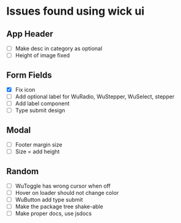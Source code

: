 # Issues found using wick ui

## App Header

- [ ] Make desc in category as optional
- [ ] Height of image fixed

## Form Fields

- [x] Fix icon
- [ ] Add optional label for WuRadio, WuStepper, WuSelect, stepper
- [ ] Add label component
- [ ] Type submit design

## Modal

- [ ] Footer margin size
- [ ] Size = add height

## Random

- [ ] WuToggle has wrong cursor when off
- [ ] Hover on loader should not change color
- [ ] WuButton add type submit
- [ ] Make the package tree shake-able
- [ ] Make proper docs, use jsdocs
